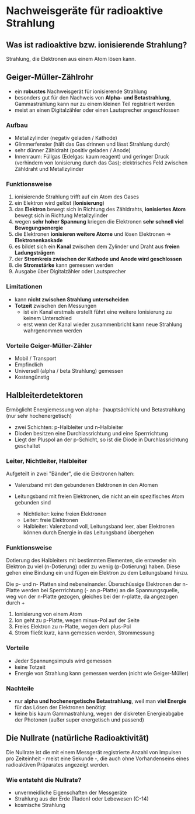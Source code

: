 # Nachweisgeräte für radioaktive Strahlung

## Was ist radioaktive bzw. ionisierende Strahlung?

Strahlung, die Elektronen aus einem Atom lösen kann.

## Geiger-Müller-Zählrohr

- ein **robustes** Nachweisgerät für ionisierende Strahlung
- besonders gut für den Nachweis von **Alpha- und Betastrahlung**, Gammastrahlung kann nur zu einem kleinen Teil registriert werden
- meist an einen Digitalzähler oder einen Lautsprecher angeschlossen

### Aufbau

- Metallzylinder (negativ geladen / Kathode)
- Glimmerfenster (hält das Gas drinnen und lässt Strahlung durch)
- sehr dünner Zähldraht (positiv geladen / Anode)
- Innenraum: Füllgas (Edelgas: kaum reagent) und geringer Druck (verhindern von Ionisierung durch das Gas); elektrisches Feld zwischen Zähldraht und Metallzylinder

### Funktionsweise

1. ionisierende Strahlung trifft auf ein Atom des Gases
2. ein Elektron wird gelöst (**Ionisierung**)
3. das **Elektron** bewegt sich in Richtung des Zähldrahts, **ionisiertes Atom** bewegt sich in Richtung Metallzylinder
4. wegen **sehr hoher Spannung** kriegen die Elektronen **sehr schnell viel Bewegungsenergie**
5. die Elektronen **ionisieren weitere Atome** und lösen Elektronen => **Elektronenkaskade**
6. es bildet sich ein **Kanal** zwischen dem Zylinder und Draht aus **freien Ladungsträgern**
7. der **Stromkreis zwischen der Kathode und Anode wird geschlossen**
8. die **Stromstärke** kann gemessen werden
9. Ausgabe über Digitalzähler oder Lautsprecher

### Limitationen

- kann **nicht zwischen Strahlung unterscheiden**
- **Totzeit** zwischen den Messungen
  - ist ein Kanal erstmals erstellt führt eine weitere Ionisierung zu keinem Unterschied
  - erst wenn der Kanal wieder zusammenbricht kann neue Strahlung wahrgenommen werden

### Vorteile Geiger-Müller-Zähler

- Mobil / Transport
- Empfindlich
- Universell (alpha / beta Strahlung) gemessen
- Kostengünstig

## Halbleiterdetektoren

Ermöglicht Energiemessung von alpha- (hauptsächlich) und Betastrahlung (nur sehr hochenergetisch)

- zwei Schichten: p-Halbleiter und n-Halbleiter
- Dioden besitzen eine Durchlassrichtung und eine Sperrrichtung
- Liegt der Pluspol an der p-Schicht, so ist die Diode in Durchlassrichtung geschaltet

### Leiter, Nichtleiter, Halbleiter

Aufgeteilt in zwei "Bänder", die die Elektronen halten:

- Valenzband mit den gebundenen Elektronen in den Atomen
- Leitungsband mit freien Elektronen, die nicht an ein spezifisches Atom gebunden sind

  - Nichtleiter: keine freien Elektronen
  - Leiter: freie Elektronen
  - Halbleiter: Valenzband voll, Leitungsband leer, aber Elektronen können durch Energie in das Leitungsband übergehen

### Funktionsweise

Dotierung des Halbleiters mit bestimmten Elementen, die entweder ein Elektron zu viel (n-Dotierung) oder zu wenig (p-Dotierung) haben. Diese gehen eine Bindung ein und fügen ein Elektron zu dem Leitungsband hinzu.

Die p- und n- Platten sind nebeneinander. Überschüssige Elektronen der n-Platte werden bei Sperrrichtung (- an p-Platte) an die Spannungsquelle, weg von der n-Platte gezogen, gleiches bei der n-platte, da angezogen durch +

1. Ionisierung von einem Atom
2. Ion geht zu p-Platte, wegen minus-Pol auf der Seite
3. Freies Elektron zu n-Platte, wegen dem plus-Pol
4. Strom fließt kurz, kann gemessen werden, Strommessung

### Vorteile

- Jeder Spannungsimpuls wird gemessen
- keine Totzeit
- Energie von Strahlung kann gemessen werden (nicht wie Geiger-Müller)

### Nachteile

- nur **alpha und hochenergetische Betastrahlung**, weil man **viel Energie** für das Lösen der Elektronen benötigt
- keine bis kaum Gammastrahlung, wegen der diskreten Energieabgabe der Photonen (außer super energetisch und passend)

## Die Nullrate (natürliche Radioaktivität)

Die Nullrate ist die mit einem Messgerät registrierte Anzahl von Impulsen pro Zeiteinheit - meist eine Sekunde -, die auch ohne Vorhandenseins eines radioaktiven Präparates angezeigt werden.

### Wie entsteht die Nullrate?

- unvermeidliche Eigenschaften der Messgeräte
- Strahlung aus der Erde (Radon) oder Lebewesen (C-14)
- kosmische Strahlung
